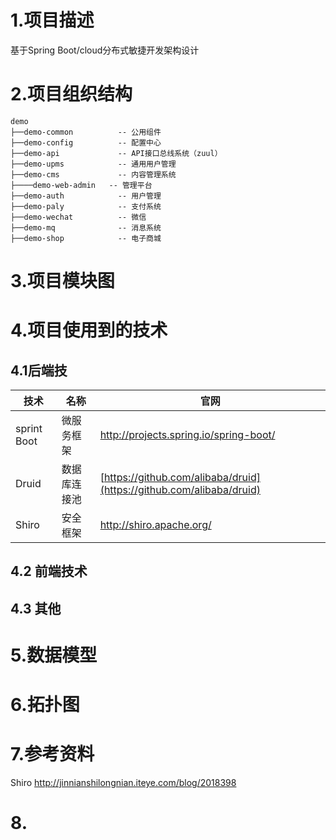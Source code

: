 # 1.项目描述
基于Spring Boot/cloud分布式敏捷开发架构设计

# 2.项目组织结构
``` 
demo
├──demo-common          -- 公用组件
├──demo-config          -- 配置中心
├──demo-api             -- API接口总线系统（zuul）
├──demo-upms            -- 通用用户管理
├──demo-cms             -- 内容管理系统
├────demo-web-admin   -- 管理平台
├──demo-auth            -- 用户管理
├──demo-paly            -- 支付系统
├──demo-wechat          -- 微信
├──demo-mq              -- 消息系统
├──demo-shop            -- 电子商城
```

# 3.项目模块图


# 4.项目使用到的技术
## 4.1后端技
技术 | 名称 | 官网
----|------|----
sprint Boot | 微服务框架 |http://projects.spring.io/spring-boot/
Druid | 数据库连接池  | [https://github.com/alibaba/druid](https://github.com/alibaba/druid)
Shiro | 安全框架  | http://shiro.apache.org/

## 4.2 前端技术

## 4.3 其他

# 5.数据模型

# 6.拓扑图

# 7.参考资料 
Shiro http://jinnianshilongnian.iteye.com/blog/2018398


# 8.

